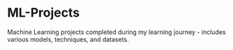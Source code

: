 # ML-Projects
Machine Learning projects completed during my learning journey - includes various models, techniques, and datasets.
